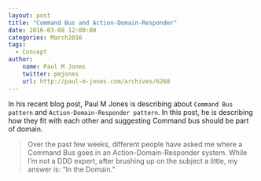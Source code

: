 ```yaml
---
layout: post
title: "Command Bus and Action-Domain-Responder"
date: 2016-03-08 12:00:00
categories: March2016
tags:
  - Concept
author:
    name: Paul M Jones
    twitter: pmjones
    url: http://paul-m-jones.com/archives/6268
---
```


In his recent blog post, Paul M Jones is describing about `Command Bus pattern` and `Action-Domain-Responder pattern`. In this post, he is describing how they fit with each other and suggesting Command bus should be part of domain.

> Over the past few weeks, different people have asked me where a Command Bus goes in an Action-Domain-Responder system. While I’m not a DDD expert, after brushing up on the subject a little, my answer is: “In the Domain.”